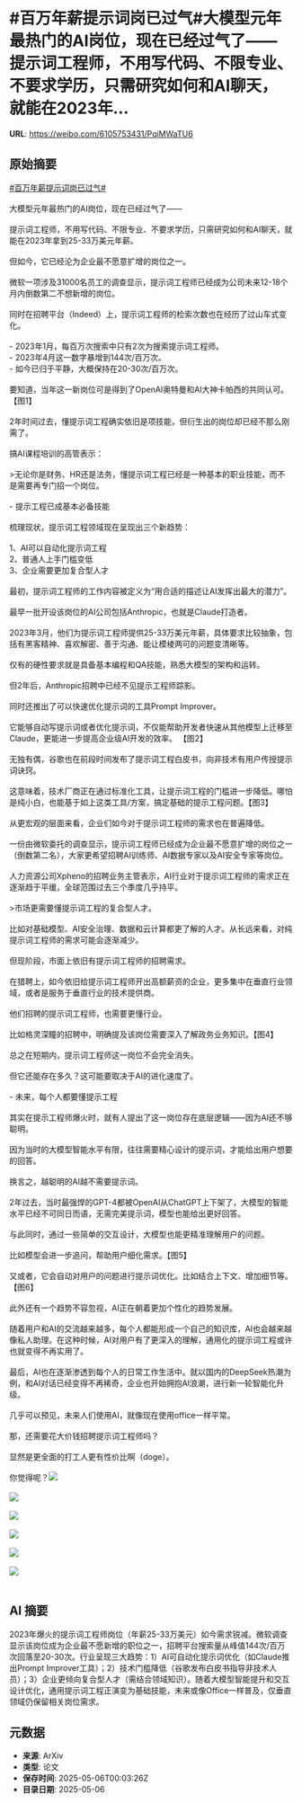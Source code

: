 # #百万年薪提示词岗已过气#大模型元年最热门的AI岗位，现在已经过气了——提示词工程师，不用写代码、不限专业、不要求学历，只需研究如何和AI聊天，就能在2023年...

**URL**: https://weibo.com/6105753431/PqiMWaTU6

## 原始摘要

<a href="https://m.weibo.cn/search?containerid=231522type%3D1%26t%3D10%26q%3D%23%E7%99%BE%E4%B8%87%E5%B9%B4%E8%96%AA%E6%8F%90%E7%A4%BA%E8%AF%8D%E5%B2%97%E5%B7%B2%E8%BF%87%E6%B0%94%23&amp;extparam=%23%E7%99%BE%E4%B8%87%E5%B9%B4%E8%96%AA%E6%8F%90%E7%A4%BA%E8%AF%8D%E5%B2%97%E5%B7%B2%E8%BF%87%E6%B0%94%23" data-hide=""><span class="surl-text">#百万年薪提示词岗已过气#</span></a><br><br>大模型元年最热门的AI岗位，现在已经过气了——<br><br>提示词工程师，不用写代码、不限专业、不要求学历，只需研究如何和AI聊天，就能在2023年拿到25-33万美元年薪。<br><br>但如今，它已经沦为企业最不愿意扩增的岗位之一。<br><br>微软一项涉及31000名员工的调查显示，提示词工程师已经成为公司未来12-18个月内倒数第二不想新增的岗位。<br><br>同时在招聘平台（Indeed）上，提示词工程师的检索次数也在经历了过山车式变化。<br><br>- 2023年1月，每百万次搜索中只有2次为搜索提示词工程师。<br>- 2023年4月这一数字暴增到144次/百万次。<br>- 如今已归于平静，大概保持在20-30次/百万次。<br><br>要知道，当年这一新岗位可是得到了OpenAI奥特曼和AI大神卡帕西的共同认可。【图1】<br><br>2年时间过去，懂提示词工程确实依旧是项技能，但衍生出的岗位却已经不那么刚需了。<br><br>搞AI课程培训的高管表示：<br><br>&gt;无论你是财务、HR还是法务，懂提示词工程已经是一种基本的职业技能，而不是需要再专门招一个岗位。<br><br>- 提示工程已成基本必备技能<br><br>梳理现状，提示词工程领域现在呈现出三个新趋势：<br><br>1、AI可以自动化提示词工程<br>2、普通人上手门槛变低<br>3、企业需要更加复合型人才<br><br>最初，提示词工程师的工作内容被定义为“用合适的描述让AI发挥出最大的潜力”。<br><br>最早一批开设该岗位的AI公司包括Anthropic，也就是Claude打造者。<br><br>2023年3月，他们为提示词工程师提供25-33万美元年薪，具体要求比较抽象，包括有黑客精神、喜欢解密、善于沟通、能让模棱两可的问题变清晰等。<br><br>仅有的硬性要求就是具备基本编程和QA技能，熟悉大模型的架构和运转。<br><br>但2年后，Anthropic招聘中已经不见提示工程师踪影。<br><br>同时还推出了可以快速优化提示词的工具Prompt Improver。<br><br>它能够自动写提示词或者优化提示词，不仅能帮助开发者快速从其他模型上迁移至Claude，更能进一步提高企业级AI开发的效率。 【图2】<br><br>无独有偶，谷歌也在前段时间发布了提示词工程白皮书，向非技术有用户传授提示词诀窍。<br><br>这意味着，技术厂商正在通过标准化工具，让提示词工程的门槛进一步降低。哪怕是纯小白，也能基于如上这类工具/方案，搞定基础的提示工程问题。【图3】<br><br>从更宏观的层面来看，企业们如今对于提示词工程师的需求也在普遍降低。<br><br>一份由微软委托的调查显示，提示词工程师已经成为企业最不愿意扩增的岗位之一（倒数第二名），大家更希望招聘AI训练师、AI数据专家以及AI安全专家等岗位。<br><br>人力资源公司Xpheno的招聘业务主管表示，AI行业对于提示词工程师的需求正在逐渐趋于平缓，全球范围过去三个季度几乎持平。<br><br>&gt;市场更需要懂提示词工程的复合型人才。<br><br>比如对基础模型、AI安全治理、数据和云计算都更了解的人才。从长远来看，对纯提示词工程师的需求可能会逐渐减少。<br><br>但现阶段，市面上依旧有提示词工程师的招聘需求。<br><br>在猎聘上，如今依旧给提示词工程师开出高额薪资的企业，更多集中在垂直行业领域，或者是服务于垂直行业的技术提供商。<br><br>他们招聘的提示词工程师，也需要更懂行业。<br><br>比如格灵深瞳的招聘中，明确提及该岗位需要深入了解政务业务知识。【图4】<br><br>总之在短期内，提示词工程师这一岗位不会完全消失。<br><br>但它还能存在多久？这可能要取决于AI的进化速度了。<br><br>- 未来，每个人都要懂提示工程<br><br>其实在提示工程师爆火时，就有人提出了这一岗位存在底层逻辑——因为AI还不够聪明。<br><br>因为当时的大模型智能水平有限，往往需要精心设计的提示词，才能给出用户想要的回答。<br><br>换言之，越聪明的AI越不需要提示词。<br><br>2年过去，当时最强悍的GPT-4都被OpenAI从ChatGPT上下架了，大模型的智能水平已经不可同日而语，无需完美提示词，模型也能给出更好回答。<br><br>与此同时，通过一些简单的交互设计，大模型也能更精准理解用户的问题。<br><br>比如模型会进一步追问，帮助用户细化需求。【图5】<br><br>又或者，它会自动对用户的问题进行提示词优化。比如结合上下文、增加细节等。【图6】<br><br>此外还有一个趋势不容忽视，AI正在朝着更加个性化的趋势发展。<br><br>随着用户和AI的交流越来越多，每个人都能形成一个自己的知识库，AI也会越来越像私人助理。在这种时候，AI对用户有了更深入的理解，通用化的提示词工程或许也就变得不再实用了。<br><br>最后，AI也在逐渐渗透到每个人的日常工作生活中。就以国内的DeepSeek热潮为例，和AI对话已经变得不再稀奇，企业也开始拥抱AI浪潮，进行新一轮智能化升级。<br><br>几乎可以预见，未来人们使用AI，就像现在使用office一样平常。<br><br>那，还需要花大价钱招聘提示词工程师吗？<br><br>显然是更全面的打工人更有性价比啊（doge）。<br><br>你觉得呢？<img style="" src="https://tvax1.sinaimg.cn/large/006Fd7o3ly1i13rfi4iubj30u008ggoa.jpg" referrerpolicy="no-referrer"><br><br><img style="" src="https://tvax2.sinaimg.cn/large/006Fd7o3ly1i13rhej1nqj31kw0w04qp.jpg" referrerpolicy="no-referrer"><br><br><img style="" src="https://tvax2.sinaimg.cn/large/006Fd7o3ly1i13ri5z76lj30wg0scgu0.jpg" referrerpolicy="no-referrer"><br><br><img style="" src="https://tvax1.sinaimg.cn/large/006Fd7o3ly1i13rjf43j4j30xi0twdn1.jpg" referrerpolicy="no-referrer"><br><br><img style="" src="https://tvax4.sinaimg.cn/large/006Fd7o3ly1i13rk6dpw7j30wm0mote4.jpg" referrerpolicy="no-referrer"><br><br><img style="" src="https://tvax1.sinaimg.cn/large/006Fd7o3ly1i13rko3i5fj30zk0mmagx.jpg" referrerpolicy="no-referrer"><br><br>

## AI 摘要

2023年爆火的提示词工程师岗位（年薪25-33万美元）如今需求锐减。微软调查显示该岗位成为企业最不愿新增的职位之一，招聘平台搜索量从峰值144次/百万次回落至20-30次。行业呈现三大趋势：1）AI可自动化提示词优化（如Claude推出Prompt Improver工具）；2）技术门槛降低（谷歌发布白皮书指导非技术人员）；3）企业更倾向复合型人才（需结合领域知识）。随着大模型智能提升和交互设计优化，通用提示词工程正演变为基础技能，未来或像Office一样普及，仅垂直领域仍保留相关岗位需求。

## 元数据

- **来源**: ArXiv
- **类型**: 论文
- **保存时间**: 2025-05-06T00:03:26Z
- **目录日期**: 2025-05-06
